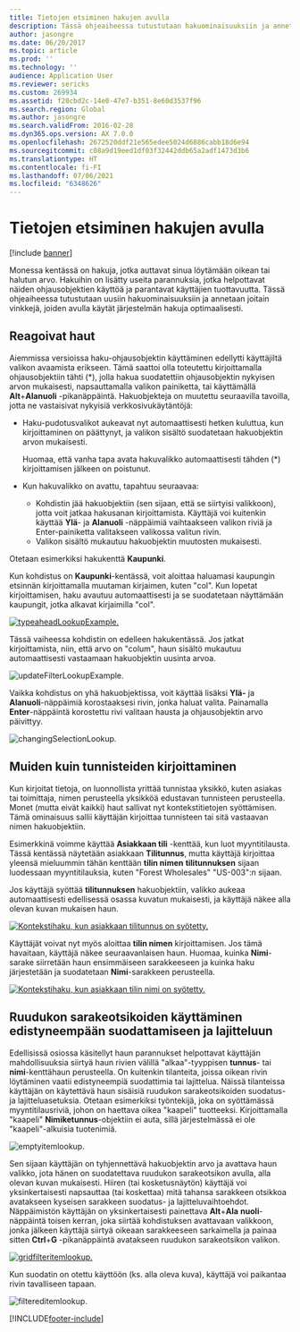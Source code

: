 ```yaml
---
title: Tietojen etsiminen hakujen avulla
description: Tässä ohjeaiheessa tutustutaan hakuominaisuuksiin ja annetaan joitain vinkkejä, joiden avulla käytät järjestelmän hakuja optimaalisesti.
author: jasongre
ms.date: 06/20/2017
ms.topic: article
ms.prod: ''
ms.technology: ''
audience: Application User
ms.reviewer: sericks
ms.custom: 269934
ms.assetid: f20cbd2c-14e0-47e7-b351-8e60d3537f96
ms.search.region: Global
ms.author: jasongre
ms.search.validFrom: 2016-02-28
ms.dyn365.ops.version: AX 7.0.0
ms.openlocfilehash: 2672520ddf21e565edee5024d6886cabb18d6e94
ms.sourcegitcommit: c08a9d19eed1df03f32442ddb65a2adf1473d3b6
ms.translationtype: HT
ms.contentlocale: fi-FI
ms.lasthandoff: 07/06/2021
ms.locfileid: "6348626"
---
```

# <a name="find-information-by-using-lookups"></a>Tietojen etsiminen hakujen avulla

[!include [banner](../includes/banner.md)]

Monessa kentässä on hakuja, jotka auttavat sinua löytämään oikean tai halutun arvo. Hakuihin on lisätty useita parannuksia, jotka helpottavat näiden ohjausobjektien käyttöä ja parantavat käyttäjien tuottavuutta. Tässä ohjeaiheessa tutustutaan uusiin hakuominaisuuksiin ja annetaan joitain vinkkejä, joiden avulla käytät järjestelmän hakuja optimaalisesti.

## <a name="responsive-lookups"></a>Reagoivat haut

Aiemmissa versioissa haku-ohjausobjektin käyttäminen edellytti käyttäjiltä valikon avaamista erikseen. Tämä saattoi olla toteutettu kirjoittamalla ohjausobjektiin tähti (\*), jolla hakua suodatettiin ohjausobjektin nykyisen arvon mukaisesti, napsauttamalla valikon painiketta, tai käyttämällä **Alt**+**Alanuoli** -pikanäppäintä. Hakuobjekteja on muutettu seuraavilla tavoilla, jotta ne vastaisivat nykyisiä verkkosivukäytäntöjä:

- Haku-pudotusvalikot aukeavat nyt automaattisesti hetken kuluttua, kun kirjoittaminen on päättynyt, ja valikon sisältö suodatetaan hakuobjektin arvon mukaisesti.

    Huomaa, että vanha tapa avata hakuvalikko automaattisesti tähden (\*) kirjoittamisen jälkeen on poistunut.

- Kun hakuvalikko on avattu, tapahtuu seuraavaa:

    - Kohdistin jää hakuobjektiin (sen sijaan, että se siirtyisi valikkoon), jotta voit jatkaa hakusanan kirjoittamista. Käyttäjä voi kuitenkin käyttää **Ylä**- ja **Alanuoli** -näppäimiä vaihtaakseen valikon riviä ja Enter-painiketta valitakseen valikossa valitun rivin.
    - Valikon sisältö mukautuu hakuobjektin muutosten mukaisesti.

Otetaan esimerkiksi hakukenttä **Kaupunki**.

Kun kohdistus on **Kaupunki**-kentässä, voit aloittaa haluamasi kaupungin etsinnän kirjoittamalla muutaman kirjaimen, kuten "col". Kun lopetat kirjoittamisen, haku avautuu automaattisesti ja se suodatetaan näyttämään kaupungit, jotka alkavat kirjaimilla "col".

[![typeaheadLookupExample.](./media/typeaheadlookupexample.png)](./media/typeaheadlookupexample.png)

Tässä vaiheessa kohdistin on edelleen hakukentässä. Jos jatkat kirjoittamista, niin, että arvo on "colum", haun sisältö mukautuu automaattisesti vastaamaan hakuobjektin uusinta arvoa.

![updateFilterLookupExample.](./media/updatefilterlookupexample.png)

Vaikka kohdistus on yhä hakuobjektissa, voit käyttää lisäksi **Ylä-** ja **Alanuoli**-näppäimiä korostaaksesi rivin, jonka haluat valita. Painamalla **Enter**-näppäintä korostettu rivi valitaan hausta ja ohjausobjektin arvo päivittyy.

![changingSelectionLookup.](./media/changingselectionlookup.png)

## <a name="typing-in-more-than-ids"></a>Muiden kuin tunnisteiden kirjoittaminen

Kun kirjoitat tietoja, on luonnollista yrittää tunnistaa yksikkö, kuten asiakas tai toimittaja, nimen perusteella yksikköä edustavan tunnisteen perusteella. Monet (mutta eivät kaikki) haut sallivat nyt kontekstitietojen syöttämisen. Tämä ominaisuus sallii käyttäjän kirjoittaa tunnisteen tai sitä vastaavan nimen hakuobjektiin.

Esimerkkinä voimme käyttää **Asiakkaan tili** -kenttää, kun luot myyntitilausta. Tässä kentässä näytetään asiakkaan **Tilitunnus**, mutta käyttäjä kirjoittaa yleensä mieluummin tähän kenttään **tilin nimen** **tilitunnuksen** sijaan luodessaan myyntitilauksia, kuten "Forest Wholesales" "US-003":n sijaan.

Jos käyttäjä syöttää **tilitunnuksen** hakuobjektiin, valikko aukeaa automaattisesti edellisessä osassa kuvatun mukaisesti, ja käyttäjä näkee alla olevan kuvan mukaisen haun.

[![Kontekstihaku, kun asiakkaan tilitunnus on syötetty.](./media/howtocontextuallookups-1.png)](./media/howtocontextuallookups-1.png)

Käyttäjät voivat nyt myös aloittaa **tilin nimen** kirjoittamisen. Jos tämä havaitaan, käyttäjä näkee seuraavanlaisen haun. Huomaa, kuinka **Nimi**-sarake siirretään haun ensimmäiseen sarakkeeseen ja kuinka haku järjestetään ja suodatetaan **Nimi**-sarakkeen perusteella.

[![Kontekstihaku, kun asiakkaan tilin nimi on syötetty.](./media/howtocontextuallookups-2.png)](./media/howtocontextuallookups-2.png)

## <a name="using-grid-column-headers-for-more-advanced-filtering-and-sorting"></a>Ruudukon sarakeotsikoiden käyttäminen edistyneempään suodattamiseen ja lajitteluun

Edellisissä osiossa käsitellyt haun parannukset helpottavat käyttäjän mahdollisuuksia siirtyä haun rivien välillä "alkaa"-tyyppisen **tunnus**- tai **nimi**-kenttähaun perusteella. On kuitenkin tilanteita, joissa oikean rivin löytäminen vaatii edistyneempiä suodattimia tai lajittelua. Näissä tilanteissa käyttäjän on käytettävä haun sisäisiä ruudukon sarakeotsikoiden suodatus- ja lajitteluasetuksia. Otetaan esimerkiksi työntekijä, joka on syöttämässä myyntitilausriviä, johon on haettava oikea "kaapeli" tuotteeksi. Kirjoittamalla "kaapeli" **Nimiketunnus**-objektiin ei auta, sillä järjestelmässä ei ole "kaapeli"-alkuisia tuotenimiä.

![emptyitemlookup.](./media/emptyitemlookup.png)

Sen sijaan käyttäjän on tyhjennettävä hakuobjektin arvo ja avattava haun valikko, jota hänen on suodatettava ruudukon sarakeotsikon avulla, alla olevan kuvan mukaisesti. Hiiren (tai kosketusnäytön) käyttäjä voi yksinkertaisesti napsauttaa (tai koskettaa) mitä tahansa sarakkeen otsikkoa avatakseen kyseisen sarakkeen suodatus- ja lajitteluvaihtoehdot. Näppäimistön käyttäjän on yksinkertaisesti painettava **Alt**+**Ala** **nuoli**-näppäintä toisen kerran, joka siirtää kohdistuksen avattavaan valikkoon, jonka jälkeen käyttäjä siirtyä oikeaan sarakkeeseen sarkaimella ja painaa sitten **Ctrl**+**G** -pikanäppäintä avatakseen ruudukon sarakeotsikon valikon.

[![gridfilteritemlookup.](./media/gridfilteritemlookup.png)](./media/gridfilteritemlookup.png)

Kun suodatin on otettu käyttöön (ks. alla oleva kuva), käyttäjä voi paikantaa rivin tavalliseen tapaan.

![filtereditemlookup.](./media/filtereditemlookup.png)


[!INCLUDE[footer-include](../../../includes/footer-banner.md)]